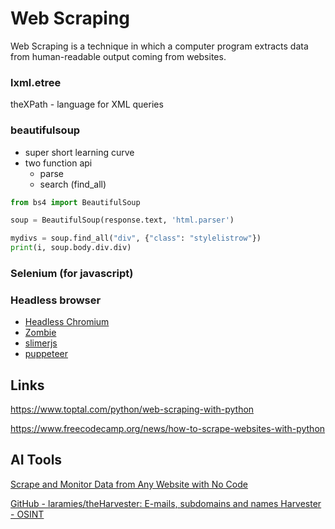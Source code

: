 # Web Scraping

Web Scraping is a technique in which a computer program extracts data from human-readable output coming from websites.

### lxml.etree

theXPath - language for XML queries

### beautifulsoup

- super short learning curve
- two function api
  - parse
  - search (find_all)

```python
from bs4 import BeautifulSoup

soup = BeautifulSoup(response.text, 'html.parser')

mydivs = soup.find_all("div", {"class": "stylelistrow"})
print(i, soup.body.div.div)
```

### Selenium (for javascript)

### Headless browser

- [Headless Chromium](https://chromium.googlesource.com/chromium/src/+/lkgr/headless/README)
- [Zombie](https://github.com/assaf/zombie)
- [slimerjs](http://slimerjs.org/)
- [puppeteer](https://github.com/GoogleChrome/puppeteer)

## Links

<https://www.toptal.com/python/web-scraping-with-python>

<https://www.freecodecamp.org/news/how-to-scrape-websites-with-python>

## AI Tools

[Scrape and Monitor Data from Any Website with No Code](https://www.browse.ai/)

[GitHub - laramies/theHarvester: E-mails, subdomains and names Harvester - OSINT](https://github.com/laramies/theHarvester)
